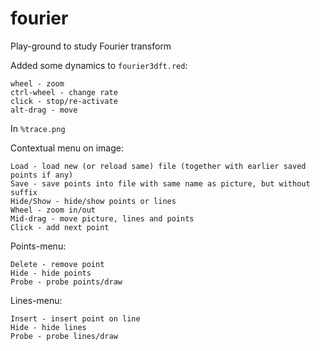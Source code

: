 # fourier
Play-ground to study Fourier transform

Added some dynamics to `fourier3dft.red`:
```
wheel - zoom
ctrl-wheel - change rate
click - stop/re-activate
alt-drag - move 
```

In `%trace.png`

Contextual menu on image:
```
Load - load new (or reload same) file (together with earlier saved points if any)
Save - save points into file with same name as picture, but without suffix
Hide/Show - hide/show points or lines
Wheel - zoom in/out
Mid-drag - move picture, lines and points
Click - add next point
```
Points-menu:
```
Delete - remove point
Hide - hide points
Probe - probe points/draw
```
Lines-menu:
```
Insert - insert point on line
Hide - hide lines
Probe - probe lines/draw
```
